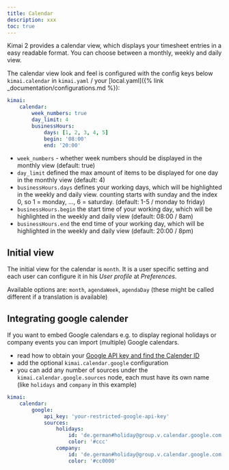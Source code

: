 ```yaml
---
title: Calendar
description: xxx
toc: true
---
```


Kimai 2 provides a calendar view, which displays your timesheet entries in a easy readable format.
You can choose between a monthly, weekly and daily view.

The calendar view look and feel is configured with the config keys below `kimai.calendar` in `kimai.yaml` / your [local.yaml]({% link _documentation/configurations.md %}):  

```yaml
kimai:
    calendar:
        week_numbers: true
        day_limit: 4
        businessHours:
            days: [1, 2, 3, 4, 5]
            begin: '08:00'
            end: '20:00'
```

- `week_numbers` - whether week numbers should be displayed in the monthly view (default: true)
- `day_limit` defined the max amount of items to be displayed for one day in the monthly view (default: 4)
- `businessHours.days` defines your working days, which will be highlighted in the weekly and daily view. counting starts with sunday and the index 0, so 1 = monday, ..., 6 = saturday. (default: 1-5 / monday to friday) 
- `businessHours.begin` the start time of your working day, which will be highlighted in the weekly and daily view (default: 08:00 / 8am)
- `businessHours.end` the end time of your working day, which will be highlighted in the weekly and daily view (default: 20:00 / 8pm)

## Initial view

The initial view for the calendar is `month`.
It is a user specific setting and each user can configure it in his _User profile_ at _Preferences_.  

Available options are: `month`, `agendaWeek`, `agendaDay` (these might be called different if a translation is available)

## Integrating google calender

If you want to embed Google calendars e.g. to display regional holidays or company events you can import (multiple) Google calendars.

- read how to obtain your [Google API key and find the Calender ID](https://fullcalendar.io/docs/google-calendar)
- add the optional `kimai.calendar.google` configuration
- you can add any number of sources under the `kimai.calendar.google.sources` node, each must have its own name (like `holidays` and `company` in this example)

```yaml
kimai:
    calendar:
        google:
            api_key: 'your-restricted-google-api-key'
            sources:
                holidays:
                    id: 'de.german#holiday@group.v.calendar.google.com'
                    color: '#ccc'
                company:
                    id: 'de.german#holiday@group.v.calendar.google.com'
                    color: '#cc0000'
```
